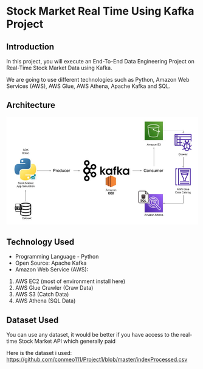 # Stock Market Real Time Using Kafka Project

## Introduction 
In this project, you will execute an End-To-End Data Engineering Project on Real-Time Stock Market Data using Kafka.

We are going to use different technologies such as Python, Amazon Web Services (AWS), AWS Glue, AWS Athena, Apache Kafka and SQL.

## Architecture 
<img src="Architecture.jpg">

## Technology Used
- Programming Language - Python
- Open Source: Apache Kafka
- Amazon Web Service (AWS):

1. AWS EC2 (most of environment install here)
2. AWS Glue Crawler (Craw Data)
3. AWS S3 (Catch Data)
4. AWS Athena (SQL Data)


## Dataset Used
You can use any dataset, it would be better if you have access to the real-time Stock Market API which generally paid

Here is the dataset i used:
https://github.com/conmeo111/Project1/blob/master/indexProcessed.csv


